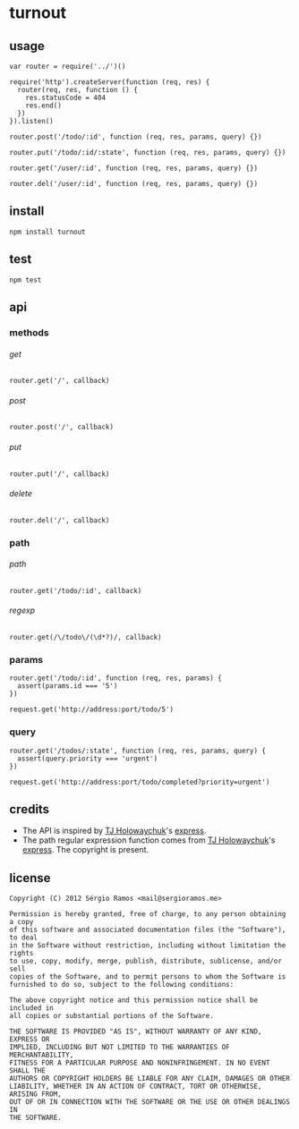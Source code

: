 # turnout

## usage

    var router = require('../')()
    
    require('http').createServer(function (req, res) {
      router(req, res, function () {
        res.statusCode = 404
        res.end()
      })
    }).listen()
    
    router.post('/todo/:id', function (req, res, params, query) {})
    
    router.put('/todo/:id/:state', function (req, res, params, query) {})
    
    router.get('/user/:id', function (req, res, params, query) {})
    
    router.del('/user/:id', function (req, res, params, query) {})

## install
    npm install turnout

## test
    npm test

## api

### methods

###### get

    router.get('/', callback)
    
###### post

    router.post('/', callback)
    
###### put

    router.put('/', callback)
    
###### delete

    router.del('/', callback)
    
### path

###### path

    router.get('/todo/:id', callback)
    
###### regexp

    router.get(/\/todo\/(\d*?)/, callback)
    
### params

    router.get('/todo/:id', function (req, res, params) {
      assert(params.id === '5')
    })
    
    request.get('http://address:port/todo/5')
    
### query

    router.get('/todos/:state', function (req, res, params, query) {
      assert(query.priority === 'urgent')
    })
    
    request.get('http://address:port/todo/completed?priority=urgent')

## credits
 * The API is inspired by [TJ Holowaychuk](https://github.com/visionmedia)'s [express](https://github.com/visionmedia/express).
 * The path regular expression function comes from [TJ Holowaychuk](https://github.com/visionmedia)'s [express](https://github.com/visionmedia/express). The copyright is present.

## license
    Copyright (C) 2012 Sérgio Ramos <mail@sergioramos.me>
    
    Permission is hereby granted, free of charge, to any person obtaining a copy 
    of this software and associated documentation files (the "Software"), to deal 
    in the Software without restriction, including without limitation the rights 
    to use, copy, modify, merge, publish, distribute, sublicense, and/or sell 
    copies of the Software, and to permit persons to whom the Software is 
    furnished to do so, subject to the following conditions:
    
    The above copyright notice and this permission notice shall be included in 
    all copies or substantial portions of the Software.
    
    THE SOFTWARE IS PROVIDED "AS IS", WITHOUT WARRANTY OF ANY KIND, EXPRESS OR 
    IMPLIED, INCLUDING BUT NOT LIMITED TO THE WARRANTIES OF MERCHANTABILITY, 
    FITNESS FOR A PARTICULAR PURPOSE AND NONINFRINGEMENT. IN NO EVENT SHALL THE 
    AUTHORS OR COPYRIGHT HOLDERS BE LIABLE FOR ANY CLAIM, DAMAGES OR OTHER 
    LIABILITY, WHETHER IN AN ACTION OF CONTRACT, TORT OR OTHERWISE, ARISING FROM, 
    OUT OF OR IN CONNECTION WITH THE SOFTWARE OR THE USE OR OTHER DEALINGS IN 
    THE SOFTWARE.